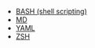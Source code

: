 - [BASH (shell scripting)](./BASH/index.md)
- [MD](./MD/index.md)
- [YAML](./YAML/index.md)
- [ZSH](./ZSH/index.md)
